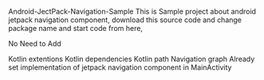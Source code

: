 Android-JectPack-Navigation-Sample
This is Sample project about android jetpack navigation component, download this source code and change package name and start code from here,

No Need to Add

Kotlin extentions
Kotlin dependencies
Kotlin path
Navigation graph
Already set implementation of jetpack navigation component in MainActivity
